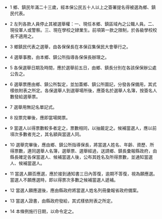 * 1 鄉、鎮民年滿二十三歲，經本保公民五十人以上之簽署提名得被選為鄉、鎮民代表。

* 2 左列各款人員停止其被選舉權：一、現任本鄉、鎮區域內之公職人員。二、現役軍人或警察。三、現在學校之肄業生。前項第一款之限制，於各級學校校長不適用之。

* 3 鄉鎮民代表之選舉，由各保保長在本保召集保民大會舉行之。

* 4 選舉事務，由本鄉、鎮公所指導各保保長辦理之。

* 5 各保選舉日期及時間，應於選舉前五日，由鄉、鎮長分別在各該保保辦公處公告之。

* 6 選舉票應由鄉、鎮公所製定，並加蓋鄉、鎮公所圖記，分發各保備用，其式樣依附表之所定。各保選舉人到選舉場所後，應簽名於選舉人名簿，按簽名人數發給選舉票。

* 7 選舉用無記名單記式。

* 8 投票完畢後，應即當場開票。

* 9 當選人以得票數較多者定之，票數相同，以抽籤定之。候補當選人，應以前項次多數者充之，其名額與當選人同。

* 10 選舉完畢後，應由鄉、鎮公所指導保長，將當選人姓名、年齡、資歷、所得票數，連同選舉人名簿，選舉票、選舉經過，送請鄉、鎮長彙報縣政府，由縣長確定各保當選人、候補當選人後，公布其姓名及所得票數，並通知當選人、候補當選人。

* 11 當選人願否應選，應於接到通知書三日內答復，逾期不答復，視為願應選。當選人不願應選時，即以得票次多數之候補當選人遞補。

* 12 當選人願應選後，應由縣政府將當選人姓名列冊彙報省政府備案。

* 13 當選人證書，由縣政府發給，其式樣依附表之所定。

* 14 本條例施行日期，以命令定之。

